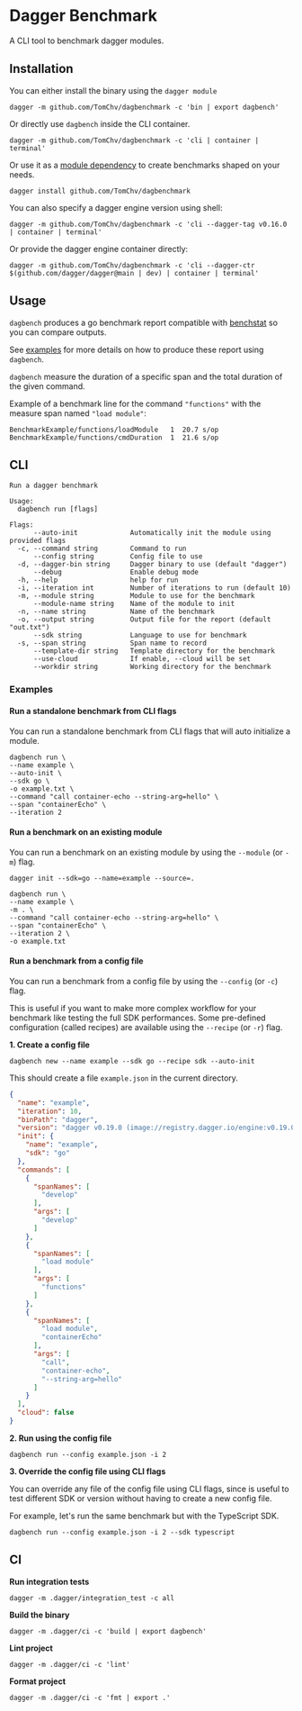 # Dagger Benchmark

A CLI tool to benchmark dagger modules.

## Installation

You can either install the binary using the `dagger module`

```shell
dagger -m github.com/TomChv/dagbenchmark -c 'bin | export dagbench'
```

Or directly use `dagbench` inside the CLI container.

```shell
dagger -m github.com/TomChv/dagbenchmark -c 'cli | container | terminal' 
```

Or use it as a [module dependency](https://daggerverse.dev/mod/github.com/TomChv/dagbench) to create benchmarks
shaped on your needs.

```shell
dagger install github.com/TomChv/dagbenchmark
```

You can also specify a dagger engine version using shell:

```shell
dagger -m github.com/TomChv/dagbenchmark -c 'cli --dagger-tag v0.16.0 | container | terminal' 
```

Or provide the dagger engine container directly:

```shell
dagger -m github.com/TomChv/dagbenchmark -c 'cli --dagger-ctr $(github.com/dagger/dagger@main | dev) | container | terminal' 
```

## Usage

`dagbench` produces a go benchmark report compatible with [benchstat](https://pkg.go.dev/golang.org/x/perf/cmd/benchstat) so you
can compare outputs.

See [examples](#examples) for more details on how to produce these report using `dagbench`.

`dagbench` measure the duration of a specific span and the total duration of the given command.

Example of a benchmark line for the command `"functions"` with the measure span named `"load module"`:

```
BenchmarkExample/functions/loadModule   1  20.7 s/op
BenchmarkExample/functions/cmdDuration  1  21.6 s/op
```


## CLI

```
Run a dagger benchmark

Usage:
  dagbench run [flags]

Flags:
      --auto-init             Automatically init the module using provided flags
  -c, --command string        Command to run
      --config string         Config file to use
  -d, --dagger-bin string     Dagger binary to use (default "dagger")
      --debug                 Enable debug mode
  -h, --help                  help for run
  -i, --iteration int         Number of iterations to run (default 10)
  -m, --module string         Module to use for the benchmark
      --module-name string    Name of the module to init
  -n, --name string           Name of the benchmark
  -o, --output string         Output file for the report (default "out.txt")
      --sdk string            Language to use for benchmark
  -s, --span string           Span name to record
      --template-dir string   Template directory for the benchmark
      --use-cloud             If enable, --cloud will be set
      --workdir string        Working directory for the benchmark
```

### Examples

#### Run a standalone benchmark from CLI flags

You can run a standalone benchmark from CLI flags that will auto initialize a module.

```shell
dagbench run \
--name example \
--auto-init \
--sdk go \
-o example.txt \
--command "call container-echo --string-arg=hello" \
--span "containerEcho" \
--iteration 2
```

#### Run a benchmark on an existing module

You can run a benchmark on an existing module by using the `--module` (or `-m`) flag.

```shell
dagger init --sdk=go --name=example --source=.

dagbench run \
--name example \
-m . \
--command "call container-echo --string-arg=hello" \
--span "containerEcho" \
--iteration 2 \
-o example.txt
```

#### Run a benchmark from a config file

You can run a benchmark from a config file by using the `--config` (or `-c`) flag.

This is useful if you want to make more complex workflow for your benchmark like testing the full SDK performances.
Some pre-defined configuration (called recipes) are available using the `--recipe` (or `-r`) flag.

**1. Create a config file**

```shell
dagbench new --name example --sdk go --recipe sdk --auto-init
```

This should create a file `example.json` in the current directory.

```json
{
  "name": "example",
  "iteration": 10,
  "binPath": "dagger",
  "version": "dagger v0.19.0 (image://registry.dagger.io/engine:v0.19.0) darwin/arm64/v8",
  "init": {
    "name": "example",
    "sdk": "go"
  },
  "commands": [
    {
      "spanNames": [
        "develop"
      ],
      "args": [
        "develop"
      ]
    },
    {
      "spanNames": [
        "load module"
      ],
      "args": [
        "functions"
      ]
    },
    {
      "spanNames": [
        "load module",
        "containerEcho"
      ],
      "args": [
        "call",
        "container-echo",
        "--string-arg=hello"
      ]
    }
  ],
  "cloud": false
}
```

**2. Run using the config file**

```
dagbench run --config example.json -i 2
```


**3. Override the config file using CLI flags**

You can override any file of the config file using CLI flags, since is useful to test different SDK or version
without having to create a new config file.

For example, let's run the same benchmark but with the TypeScript SDK.

```shell
dagbench run --config example.json -i 2 --sdk typescript
```

## CI

**Run integration tests**

```shell
dagger -m .dagger/integration_test -c all
```

**Build the binary**

```shell
dagger -m .dagger/ci -c 'build | export dagbench'
```

**Lint project**

```shell
dagger -m .dagger/ci -c 'lint'
```

**Format project**

```shell
dagger -m .dagger/ci -c 'fmt | export .'
```